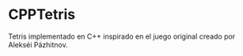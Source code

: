 # CPPTetris
Tetris implementado en C++ inspirado en el juego original creado por Alekséi Pázhitnov.
